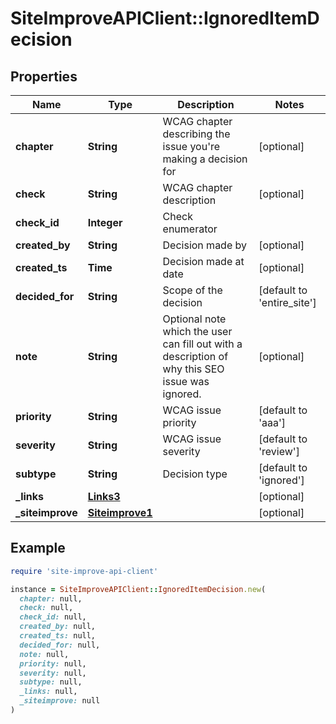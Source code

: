 # SiteImproveAPIClient::IgnoredItemDecision

## Properties

| Name | Type | Description | Notes |
| ---- | ---- | ----------- | ----- |
| **chapter** | **String** | WCAG chapter describing the issue you&#39;re making a decision for | [optional] |
| **check** | **String** | WCAG chapter description | [optional] |
| **check_id** | **Integer** | Check enumerator |  |
| **created_by** | **String** | Decision made by | [optional] |
| **created_ts** | **Time** | Decision made at date | [optional] |
| **decided_for** | **String** | Scope of the decision | [default to &#39;entire_site&#39;] |
| **note** | **String** | Optional note which the user can fill out with a description of why this SEO issue was ignored. | [optional] |
| **priority** | **String** | WCAG issue priority | [default to &#39;aaa&#39;] |
| **severity** | **String** | WCAG issue severity | [default to &#39;review&#39;] |
| **subtype** | **String** | Decision type | [default to &#39;ignored&#39;] |
| **_links** | [**Links3**](Links3.md) |  | [optional] |
| **_siteimprove** | [**Siteimprove1**](Siteimprove1.md) |  | [optional] |

## Example

```ruby
require 'site-improve-api-client'

instance = SiteImproveAPIClient::IgnoredItemDecision.new(
  chapter: null,
  check: null,
  check_id: null,
  created_by: null,
  created_ts: null,
  decided_for: null,
  note: null,
  priority: null,
  severity: null,
  subtype: null,
  _links: null,
  _siteimprove: null
)
```

